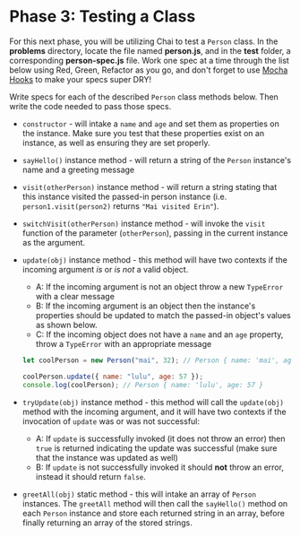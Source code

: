 # Phase 3: Testing a Class

For this next phase, you will be utilizing Chai to test a `Person` class. In the
**problems** directory, locate the file named **person.js**, and in the
**test** folder, a corresponding **person-spec.js** file. Work one spec at a
time through the list below using Red, Green, Refactor as you go, and don't
forget to use [Mocha Hooks][mocha-hooks] to make your specs super DRY!

Write specs for each of the described `Person` class methods below. Then write
the code needed to pass those specs.

- `constructor` - will intake a `name` and `age` and set them as properties on
  the instance. Make sure you test that these properties exist on an instance,
  as well as ensuring they are set properly.
- `sayHello()` instance method - will return a string of the `Person` instance's
  name and a greeting message
- `visit(otherPerson)` instance method - will return a string stating that this
  instance visited the passed-in person instance (i.e. `person1.visit(person2)`
  returns `"Mai visited Erin"`).
- `switchVisit(otherPerson)` instance method - will invoke the `visit` function
  of the parameter (`otherPerson`), passing in the current instance as the
  argument.
- `update(obj)` instance method - this method will have two contexts if the
  incoming argument _is_ or _is not_ a valid object.

  - A: If the incoming argument is not an object throw a new `TypeError` with a
    clear message
  - B: If the incoming argument is an object then the instance's properties
    should be updated to match the passed-in object's values as shown below.
  - C: If the incoming object does not have a `name` and an `age` property,
    throw a `TypeError` with an appropriate message

  ```js
  let coolPerson = new Person("mai", 32); // Person { name: 'mai', age: 32 }

  coolPerson.update({ name: "lulu", age: 57 });
  console.log(coolPerson); // Person { name: 'lulu', age: 57 }
  ```

- `tryUpdate(obj)` instance method - this method will call the `update(obj)`
  method with the incoming argument, and it will have two contexts if the
  invocation of `update` was or was not successful:
  - A: If `update` is successfully invoked (it does not throw an error) then
    `true` is returned indicating the update was successful (make sure that the
    instance was updated as well)
  - B: If `update` is not successfully invoked it should **not** throw
    an error, instead it should return `false`.
- `greetAll(obj)` static method - this will intake an array of `Person`
  instances. The `greetAll` method will then call the `sayHello()` method on
  each `Person` instance and store each returned string in an array, before
  finally returning an array of the stored strings.

[mocha-hooks]: https://mochajs.org/#hooks
